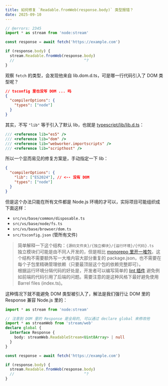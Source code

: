 ```yaml
---
title: 如何修复 `Readable.fromWeb(response.body)` 类型报错？
date: 2025-09-10
---
```


```ts twoslash
// @errors: 2345
import * as stream from 'node:stream'

const response = await fetch('https://example.com')

if (response.body) {
  stream.Readable.fromWeb(response.body)
  //                               ^?
}
```

观察 `fetch` 的类型，会发现他来自 lib.dom.d.ts，可是哪一行代码引入了 DOM 类型呢？

```json
// tsconfig 里也没写 DOM ... 吗
{
  "compilerOptions": {
    "types": ["node"]
  }
}
```

其实，不写 `"lib"` 等于引入了默认 lib，也就是 [typescript/lib/lib.d.ts](https://cdn.jsdelivr.net/npm/typescript/lib/lib.d.ts)：

```ts
/// <reference lib="es5" />
/// <reference lib="dom" />
/// <reference lib="webworker.importscripts" />
/// <reference lib="scripthost" />
```

所以一个显而易见的修复方案是，手动指定一下 lib：

```json
{
  "compilerOptions": {
    "lib": ["ES2024"], // <-- 没有 DOM
    "types": ["node"]
  }
}
```

但是这个办法只能在所有文件都是 Node.js 环境的才可以，实际项目可能组织成下面这样：

- `src/vs/base/common/disposable.ts`
- `src/vs/base/node/fs.ts`
- `src/vs/base/browser/dom.ts`
- `src/tsconfig.json` (管所有文件)

> 简单解释一下这个结构：`{源码文件夹}/{独立模块}/{运行环境}/{代码}.ts` \
> 独立模块们可能是由不同人开发的，但是相比 [monorepo 里开一堆包](https://github.com/pnpm/pnpm)，这个结构不需要额外写一大堆内容大部分重复的 package.json，也不需要在每个子包里精确管理依赖（只要最顶层这个包的依赖完整即可）。\
> 根据运行环境分隔代码的好处是，开发者可以编写简单的 [lint 插件](https://github.com/microsoft/vscode/blob/main/.eslint-plugin-local/code-import-patterns.ts) 避免例如前端的代码引用了后端的问题。需要注意的是这种风格下最好避免使用 Barrel files (index.ts)。

这种情况下就不能避免 DOM 类型被引入了，解法是我们强行让 DOM 里的 Response 兼容 Node.js 里的：

```ts twoslash
import * as stream from 'node:stream'

// 注意到 DOM 里的 Response 是全局的, 可以通过 declare global 来修改他
import * as streamWeb from 'stream/web'
declare global {
  interface Response {
    body: streamWeb.ReadableStream<Uint8Array> | null
  }
}

const response = await fetch('https://example.com')

if (response.body) {
  stream.Readable.fromWeb(response.body)
  //                               ^?
}
```
